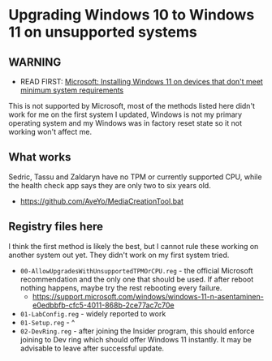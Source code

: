 <!-- @format -->

# Upgrading Windows 10 to Windows 11 on unsupported systems

## WARNING

- READ FIRST:
  [Microsoft: Installing Windows 11 on devices that don't meet minimum system requirements](https://support.microsoft.com/windows/installing-windows-11-on-devices-that-don-t-meet-minimum-system-requirements-0b2dc4a2-5933-4ad4-9c09-ef0a331518f1)

This is not supported by Microsoft, most of the methods listed here didn't
work for me on the first system I updated, Windows is not my primary operating
system and my Windows was in factory reset state so it not working won't
affect me.

## What works

Sedric, Tassu and Zaldaryn have no TPM or currently supported CPU, while the
health check app says they are only two to six years old.

- https://github.com/AveYo/MediaCreationTool.bat

## Registry files here

I think the first method is likely the best, but I cannot rule these working
on another system out yet. They didn't work on my first system tried.

- `00-AllowUpgradesWithUnsupportedTPMOrCPU.reg` - the official Microsoft
  recommendation and the only one that should be used. If after reboot nothing
  happens, maybe try the rest rebooting every failure.
  - https://support.microsoft.com/windows/windows-11-n-asentaminen-e0edbbfb-cfc5-4011-868b-2ce77ac7c70e
- `01-LabConfig.reg` - widely reported to work
- `01-Setup.reg` - ^
- `02-DevRing.reg` - after joining the Insider program, this should enforce
  joining to Dev ring which should offer Windows 11 instantly. It may be
  advisable to leave after successful update.
